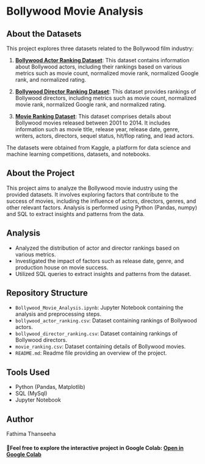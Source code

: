 # Bollywood Movie Analysis

## About the Datasets

This project explores three datasets related to the Bollywood film industry:

1. **[Bollywood Actor Ranking Dataset](https://github.com/FathimaThan/Bollywood_movie_analysis/blob/main/BollywoodActorRanking.csv)**: This dataset contains information about Bollywood actors, including their rankings based on various metrics such as movie count, normalized movie rank, normalized Google rank, and normalized rating.

2. **[Bollywood Director Ranking Dataset](https://github.com/FathimaThan/Bollywood_movie_analysis/blob/main/BollywoodDirectorRanking.csv)**: This dataset provides rankings of Bollywood directors, including metrics such as movie count, normalized movie rank, normalized Google rank, and normalized rating.

3. **[Movie Ranking Dataset](https://github.com/FathimaThan/Bollywood_movie_analysis/blob/main/BollywoodMovieRanking.csv)**: This dataset comprises details about Bollywood movies released between 2001 to 2014. It includes information such as movie title, release year, release date, genre, writers, actors, directors, sequel status, hit/flop rating, and lead actors.

The datasets were obtained from Kaggle, a platform for data science and machine learning competitions, datasets, and notebooks.

## About the Project

This project aims to analyze the Bollywood movie industry using the provided datasets. It involves exploring factors that contribute to the success of movies, including the influence of actors, directors, genres, and other relevant factors. Analysis is performed using Python (Pandas, numpy) and SQL to extract insights and patterns from the data.

## Analysis

- Analyzed the distribution of actor and director rankings based on various metrics.
- Investigated the impact of factors such as release date, genre, and production house on movie success.
- Utilized SQL queries to extract insights and patterns from the dataset.

## Repository Structure

- `Bollywood_Movie_Analysis.ipynb`: Jupyter Notebook containing the analysis and preprocessing steps.
- `bollywood_actor_ranking.csv`: Dataset containing rankings of Bollywood actors.
- `bollywood_director_ranking.csv`: Dataset containing rankings of Bollywood directors.
- `movie_ranking.csv`: Dataset containing details of Bollywood movies.
- `README.md`: Readme file providing an overview of the project.

## Tools Used

- Python (Pandas, Matplotlib)
- SQL (MySql)
- Jupyter Notebook

## Author

Fathima Thanseeha

#### 🚀Feel free to explore the interactive project in Google Colab: [Open in Google Colab](https://colab.research.google.com/drive/1YMUNSA_BZMMNac1Y1Zegwyxr60YT-dgW#scrollTo=df13baa7)



